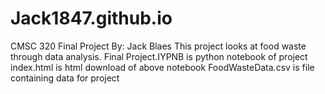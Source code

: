 # Jack1847.github.io
CMSC 320 Final Project
By: Jack Blaes
This project looks at food waste through data analysis. 
Final Project.IYPNB is python notebook of project
index.html is html download of above notebook
FoodWasteData.csv is file containing data for project
